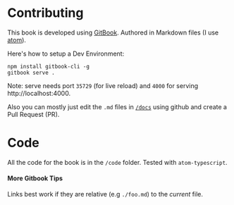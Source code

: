 # Contributing

This book is developed using [GitBook](https://github.com/GitbookIO/gitbook). Authored in Markdown files (I use [atom](http://atom.io)).

Here's how to setup a Dev Environment:

```
npm install gitbook-cli -g
gitbook serve .
```
Note: serve needs port `35729` (for live reload) and `4000` for serving http://localhost:4000.

Also you can mostly just edit the `.md` files in [`/docs`](https://github.com/ad-rout/doc/docs) using github and create a Pull Request (PR).

# Code
All the code for the book is in the `/code` folder. Tested with `atom-typescript`.

#### More Gitbook Tips
Links best work if they are relative (e.g `./foo.md`) to the *current* file.